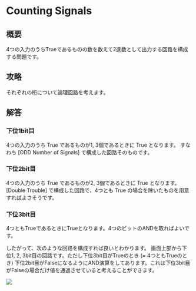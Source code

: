 # Counting Signals

## 概要

4つの入力のうちTrueであるものの数を数えて2進数として出力する回路を構成する問題です。

## 攻略

それぞれの桁について論理回路を考えます。

## 解答

<div class="spoiler">

### 下位1bit目

4つの入力のうち <span class="T">True</span> であるものが1, 3個であるときに <span class="True">True</span> となります。
すなわち [ODD Number of Signals] で構成した回路そのものです。

### 下位2bit目

4つの入力のうち <span class="T">True</span> であるものが2, 3個であるときに <span class="True">True</span> となります。
[Double Trouble] で構成した回路で、4つとも <span class="T">True</span> の場合を除いたものを用意すればよさそうです。

### 下位3bit目

4つともTrueであるときにTrueとなります。4つのビットのANDを取ればよいです。

したがって、次のような回路を構成すれば良いとわかります。
画面上部から下位1, 2, 3bit目の回路です。ただし下位3bit目がTrueのとき (= 4つともTrueのとき) 下位2bit目がFalseになるようにAND演算をしてあります。これは下位3bit目がFalseの場合だけ値を通過させていると考えることができます。

![](https://gyazo.com/f52726695b72c064358a18a155d16cab.png)

</div>
